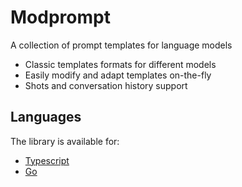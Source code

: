# Modprompt

A collection of prompt templates for language models

- Classic templates formats for different models
- Easily modify and adapt templates on-the-fly
- Shots and conversation history support

## Languages

The library is available for:

- [Typescript](ts)
- [Go](go)